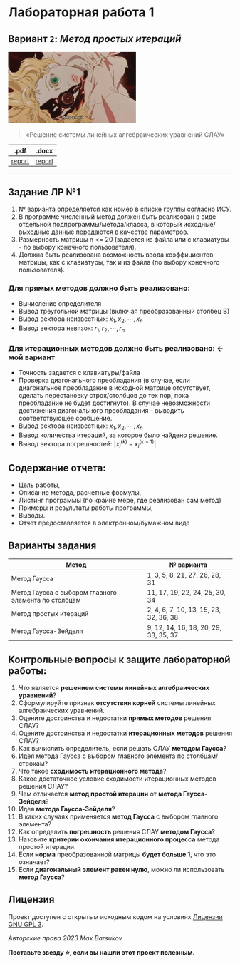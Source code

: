 # Лабораторная работа 1

## Вариант `2`:  _Метод простых итераций_

<img alt="metropolis" src="https://github.com/maxbarsukov/itmo/blob/master/.docs/metropolis.gif" height="160">

> «Решение системы линейных алгебраических уравнений СЛАУ»

|.pdf|.docx|
|-|-|
| [report](./docs/report.pdf) | [report](./docs/report.docx) |

---

## Задание ЛР №1

1. № варианта определяется как номер в списке группы согласно ИСУ.
2. В программе численный метод должен быть реализован в виде отдельной подпрограммы/метода/класса, в который исходные/выходные данные передаются в качестве параметров.
3. Размерность матрицы n <= 20 (задается из файла или с клавиатуры - по выбору конечного пользователя).
4. Должна быть реализована возможность ввода коэффициентов матрицы, как с клавиатуры, так и из файла (по выбору конечного пользователя).

### Для прямых методов должно быть реализовано:

- Вычисление определителя
- Вывод треугольной матрицы (включая преобразованный столбец В)
- Вывод вектора неизвестных: $x_1, x_2, \cdots, x_n$
- Вывод вектора невязок: $r_1, r_2, \cdots, r_n$

### Для итерационных методов должно быть реализовано: ← мой вариант

- Точность задается с клавиатуры/файла
- Проверка диагонального преобладания (в случае, если диагональное
преобладание в исходной матрице отсутствует, сделать перестановку
строк/столбцов до тех пор, пока преобладание не будет достигнуто). В
случае невозможности достижения диагонального преобладания - выводить соответствующее сообщение.
- Вывод вектора неизвестных: $x_1, x_2, \cdots, x_n$
- Вывод количества итераций, за которое было найдено решение.
- Вывод вектора погрешностей: $|x_i^{(k)} - x_i^{(k - 1)}|$


## Содержание отчета:

- Цель работы,
- Описание метода, расчетные формулы,
- Листинг программы (по крайне мере, где реализован сам метод)
- Примеры и результаты работы программы,
- Выводы.
- Отчет предоставляется в электронном/бумажном виде


## Варианты задания

| Метод | № варианта |
| - | - |
| Метод Гаусса | 1, 3, 5, 8, 21, 27, 26, 28, 31 |
| Метод Гаусса с выбором главного элемента по столбцам | 11, 17, 19, 22, 24, 25, 30, 34 |
| Метод простых итераций | 2, 4, 6, 7, 10, 13, 15, 23, 32, 36, 38 |
| Метод Гаусса-Зейделя   | 9, 12, 14, 16, 18, 20, 29, 33, 35, 37 |

## Контрольные вопросы к защите лабораторной работы:

1. Что является **решением системы линейных алгебраических уравнений**?
2. Сформулируйте признак **отсутствия корней** системы линейных алгебраических уравнений.
3. Оцените достоинства и недостатки **прямых методов** решения СЛАУ?
4. Оцените достоинства и недостатки **итерационных методов** решения СЛАУ?
5. Как вычислить определитель, если решать СЛАУ **методом Гаусса**?
6. Идея метода Гаусса с выбором главного элемента по столбцам/строкам?
7. Что такое **сходимость итерационного метода**?
8. Какое достаточное условие сходимости итерационных методов решения СЛАУ?
9. Чем отличается **метод простой итерации** от **метода Гаусса-Зейделя**?
10. Идея **метода Гаусса-Зейделя**?
11. В каких случаях применяется **метод Гаусса** с выбором главного элемента?
12. Как определить **погрешность** решения СЛАУ **методом Гаусса**?
13. Назовите **критерии окончания итерационного процесса** метода простой итерации.
14. Если **норма** преобразованной матрицы **будет больше 1**, что это означает?
15. Если **диагональный элемент равен нулю**, можно ли использовать **метод Гаусса**?

## Лицензия <a name="license"></a>

Проект доступен с открытым исходным кодом на условиях [Лицензии GNU GPL 3](https://opensource.org/license/gpl-3-0/).

*Авторские права 2023 Max Barsukov*

**Поставьте звезду :star:, если вы нашли этот проект полезным.**

